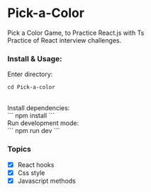 # Pick-a-Color
Pick a Color Game, to Practice React.js with Ts <br/>
Practice of React interview challenges.

### Install & Usage:
Enter directory: <br/>
```
cd Pick-a-color
```
<br/>
Install dependencies: <br/>
```
npm install
```
<br/>
Run development mode:<br/>
```
npm run dev
```
<br/>

### Topics
- [X] React hooks
- [X] Css style
- [X] Javascript methods